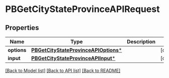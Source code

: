 # PBGetCityStateProvinceAPIRequest

## Properties
Name | Type | Description | Notes
------------ | ------------- | ------------- | -------------
**options** | [**PBGetCityStateProvinceAPIOptions***](PBGetCityStateProvinceAPIOptions.md) |  | [optional] 
**input** | [**PBGetCityStateProvinceAPIInput***](PBGetCityStateProvinceAPIInput.md) |  | [optional] 

[[Back to Model list]](../README.md#documentation-for-models) [[Back to API list]](../README.md#documentation-for-api-endpoints) [[Back to README]](../README.md)


